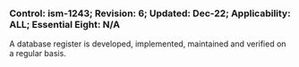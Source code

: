 ### Control: ism-1243; Revision: 6; Updated: Dec-22; Applicability: ALL; Essential Eight: N/A
<p>A database register is developed, implemented, maintained and verified on a regular basis.</p>